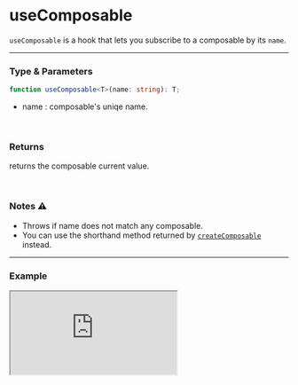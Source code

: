# useComposable

`useComposable` is a hook that lets you subscribe to a composable by its `name`.

<hr/>

### Type & Parameters

```ts
function useComposable<T>(name: string): T;
```

- name : composable's uniqe name.

<br/>

### Returns

returns the composable current value.

<br/>

### Notes ⚠️

- Throws if name does not match any composable.
- You can use the shorthand method returned by [`createComposable`](/docs/api/createComposable) instead.

<hr/>

### Example

<iframe src="https://stackblitz.com/edit/ruvy-lqiij9?embed=1&file=src%2FCount.tsx&hideExplorer=1&hideNavigation=1" class="stackblitz"></iframe>
